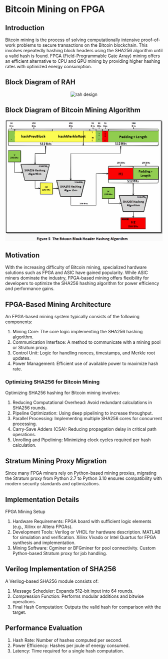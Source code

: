 # Bitcoin Mining on FPGA

## Introduction

Bitcoin mining is the process of solving computationally intensive proof-of-work problems to secure transactions on the Bitcoin blockchain. This involves repeatedly hashing block headers using the SHA256 algorithm until a valid hash is found. FPGA (Field-Programmable Gate Array) mining offers an efficient alternative to CPU and GPU mining by providing higher hashing rates with optimized energy consumption.

## Block Diagram of RAH

<div align="center">

![rah design](images/rah_user_guide.svg)

</div>

## Block Diagram of Bitcoin Mining Algorithm

<div align="center">

![rah design](images/bit_coin.svg)

</div>

## Motivation
With the increasing difficulty of Bitcoin mining, specialized hardware solutions such as FPGA and ASIC have gained popularity. While ASIC miners dominate the industry, FPGA-based mining offers flexibility for developers to optimize the SHA256 hashing algorithm for power efficiency and performance gains.

## FPGA-Based Mining Architecture

An FPGA-based mining system typically consists of the following components:
1. Mining Core: The core logic implementing the SHA256 hashing algorithm.
2. Communication Interface: A method to communicate with a mining pool or Stratum proxy.
3. Control Unit: Logic for handling nonces, timestamps, and Merkle root updates.
4. Power Management: Efficient use of available power to maximize hash rate.

### Optimizing SHA256 for Bitcoin Mining
Optimizing SHA256 hashing for Bitcoin mining involves:

1. Reducing Computational Overhead: Avoid redundant calculations in SHA256 rounds.
2. Pipeline Optimization: Using deep pipelining to increase throughput.
3. Parallel Processing: Implementing multiple SHA256 cores for concurrent processing.
4. Carry-Save Adders (CSA): Reducing propagation delay in critical path operations.
5. Unrolling and Pipelining: Minimizing clock cycles required per hash calculation.

## Stratum Mining Proxy Migration
Since many FPGA miners rely on Python-based mining proxies, migrating the Stratum proxy from Python 2.7 to Python 3.10 ensures compatibility with modern security standards and optimizations.


## Implementation Details

FPGA Mining Setup

1. Hardware Requirements: FPGA board with sufficient logic elements (e.g., Xilinx or Altera FPGAs).
2. Development Tools:
Verilog or VHDL for hardware description.
MATLAB for simulation and verification.
Xilinx Vivado or Intel Quartus for FPGA synthesis and implementation.
3. Mining Software:
Cgminer or BFGminer for pool connectivity.
Custom Python-based Stratum proxy for job handling.

## Verilog Implementation of SHA256
A Verilog-based SHA256 module consists of:

1. Message Scheduler: Expands 512-bit input into 64 rounds.
2. Compression Function: Performs modular additions and bitwise operations.
3. Final Hash Computation: Outputs the valid hash for comparison with the target.

## Performance Evaluation
1. Hash Rate: Number of hashes computed per second.
2. Power Efficiency: Hashes per joule of energy consumed.
3. Latency: Time required for a single hash computation.
